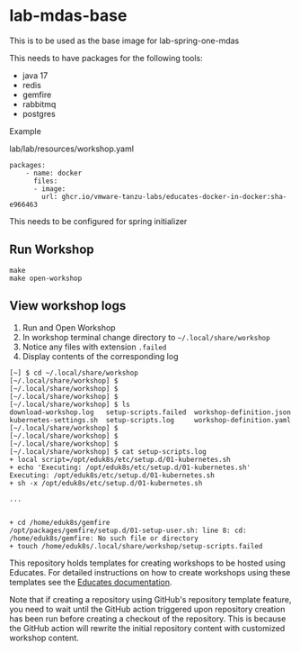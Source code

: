 lab-mdas-base
===========================

This is to be used as the base image for lab-spring-one-mdas

This needs to have packages for the following tools:
* java 17
* redis
* gemfire
* rabbitmq
* postgres

Example

lab/lab/resources/workshop.yaml
```
packages:
    - name: docker
      files:
      - image: 
        url: ghcr.io/vmware-tanzu-labs/educates-docker-in-docker:sha-e966463
```
This needs to be configured for spring initializer

## Run Workshop 
```
make 
make open-workshop
```

## View workshop logs
1. Run and Open Workshop
2. In workshop terminal change directory to `~/.local/share/workshop`
3. Notice any files with extension `.failed`
4. Display contents of the corresponding log 

```
[~] $ cd ~/.local/share/workshop
[~/.local/share/workshop] $
[~/.local/share/workshop] $
[~/.local/share/workshop] $
[~/.local/share/workshop] $ ls
download-workshop.log   setup-scripts.failed  workshop-definition.json
kubernetes-settings.sh  setup-scripts.log     workshop-definition.yaml
[~/.local/share/workshop] $
[~/.local/share/workshop] $
[~/.local/share/workshop] $
[~/.local/share/workshop] $ cat setup-scripts.log 
+ local script=/opt/eduk8s/etc/setup.d/01-kubernetes.sh
+ echo 'Executing: /opt/eduk8s/etc/setup.d/01-kubernetes.sh'
Executing: /opt/eduk8s/etc/setup.d/01-kubernetes.sh
+ sh -x /opt/eduk8s/etc/setup.d/01-kubernetes.sh

...


+ cd /home/eduk8s/gemfire
/opt/packages/gemfire/setup.d/01-setup-user.sh: line 8: cd: /home/eduk8s/gemfire: No such file or directory
+ touch /home/eduk8s/.local/share/workshop/setup-scripts.failed
```

This repository holds templates for creating workshops to be hosted using
Educates. For detailed instructions on how to create workshops using these
templates see the [Educates
documentation](https://github.com/vmware-tanzu-labs/educates-docs).

Note that if creating a repository using GitHub's repository template feature,
you need to wait until the GitHub action triggered upon repository creation has
been run before creating a checkout of the repository. This is because the
GitHub action will rewrite the initial repository content with customized
workshop content.


